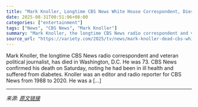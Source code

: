 ```yaml
---
title: "Mark Knoller, Longtime CBS News White House Correspondent, Dies at 73"
date: 2025-08-31T00:51:06+08:00
categories: ["entertainment"]
tags: ["News", "CBS News", "Mark Knoller"]
summary: "Mark Knoller, the longtime CBS News radio correspondent and veteran political journalist, has died in Washington, D.C. He was 73. CBS News confirmed his death on Saturday, noting he had been in ill he"
source_url: "https://variety.com/2025/tv/news/mark-knoller-dead-cbs-white-house-radio-correspondent-1236503155/"
---
```


Mark Knoller, the longtime CBS News radio correspondent and veteran political journalist, has died in Washington, D.C. He was 73. CBS News confirmed his death on Saturday, noting he had been in ill health and suffered from diabetes. Knoller was an editor and radio reporter for CBS News from 1988 to 2020. He was a [&#8230;]

---

*来源: [原文链接](https://variety.com/2025/tv/news/mark-knoller-dead-cbs-white-house-radio-correspondent-1236503155/)*
